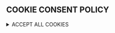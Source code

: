 ## COOKIE CONSENT POLICY

<details>
  <summary>ACCEPT ALL COOKIES</summary>
  <details>
    <summary>ACCEPT ALL COOKIES</summary>
      <details>
      <summary>ACCEPT ALL COOKIES</summary>
           <details>
        <summary>ACCEPT ALL COOKIES</summary>
                <details>
        <summary>ACCEPT ALL COOKIES</summary>
                      <details>
            <summary>ACCEPT ALL COOKIES</summary>
            <p>YUM</p>
            <p>
            <a href="https://blog.logrocket.com/javascript-developer-guide-browser-cookies/" target=_blank>
              <img src="https://blog.logrocket.com/wp-content/uploads/2021/09/understanding-javascript-browser-cookies.png" alt='js cookies'
              </a>
            </p>
          </details>
  </details>
  </details>
   </details>
 </details>
  
   
      
      
       
     
 


